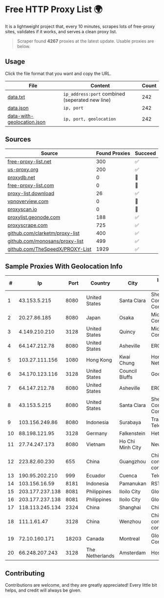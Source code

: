 
# Free HTTP Proxy List 🌍

It is a lightweight project that, every 10 minutes, scrapes lots of free-proxy sites, validates if it works, and serves a clean proxy list.


> Scraper found **4267** proxies at the latest update. Usable proxies are below.

## Usage

Click the file format that you want and copy the URL.


|File|Content|Count|
|----|-------|-----|
|[data.txt](https://raw.githubusercontent.com/themiralay/Proxy-List-World/master/data.txt)|`ip_address:port` combined (seperated new line)|242|
|[data.json](https://raw.githubusercontent.com/themiralay/Proxy-List-World/master/data.json)|`ip, port`|242|
|[data-with-geolocation.json](https://raw.githubusercontent.com/themiralay/Proxy-List-World/master/data-with-geolocation.json)|`ip, port, geolocation`|242|

## Sources

|Source|Found Proxies|Succeed|
|------|-------------|-------|
|[free-proxy-list.net](https://free-proxy-list.net)|300|✅|
|[us-proxy.org](https://www.us-proxy.org)|200|✅|
|[proxydb.net](http://proxydb.net)|0|🚫|
|[free-proxy-list.com](https://free-proxy-list.com/?page=&port=&type%5B%5D=http&type%5B%5D=https&up_time=0&search=Search)|0|🚫|
|[proxy-list.download](https://www.proxy-list.download/HTTP)|26|✅|
|[vpnoverview.com](https://vpnoverview.com/privacy/anonymous-browsing/free-proxy-servers)|0|🚫|
|[proxyscan.io](https://www.proxyscan.io)|0|🚫|
|[proxylist.geonode.com](https://proxylist.geonode.com/api/proxy-list?limit=300&page=1&sort_by=lastChecked&sort_type=desc&protocols=http,https)|188|✅|
|[proxyscrape.com](https://api.proxyscrape.com/v2/?request=displayproxies&protocol=http&timeout=10000&country=all&ssl=all&anonymity=all)|725|✅|
|[github.com/clarketm/proxy-list](https://raw.githubusercontent.com/clarketm/proxy-list/master/proxy-list-raw.txt)|400|✅|
|[github.com/monosans/proxy-list](https://raw.githubusercontent.com/monosans/proxy-list/main/proxies/http.txt)|499|✅|
|[github.com/TheSpeedX/PROXY-List](https://raw.githubusercontent.com/TheSpeedX/PROXY-List/master/http.txt)|1929|✅|


## Sample Proxies With Geolocation Info

|#|Ip|Port|Country|City|Internet Service Provider|
|-|--|----|-------|----|-------------------------|
|1|43.153.5.215|8080|United States|Santa Clara|Shenzhen Tencent Computer Systems Company Limited|
|2|20.27.86.185|8080|Japan|Osaka|Microsoft Corporation|
|3|4.149.210.210|3128|United States|Quincy|Microsoft Corporation|
|4|64.147.212.78|8080|United States|Asheville|ERC Broadband|
|5|103.27.111.156|1080|Hong Kong|Kwai Chung|Hong Kong San Ai Net Int'l Limited|
|6|34.170.123.116|3128|United States|Council Bluffs|Google LLC|
|7|64.147.212.78|8080|United States|Asheville|ERC Broadband|
|8|43.153.5.215|8080|United States|Santa Clara|Shenzhen Tencent Computer Systems Company Limited|
|9|103.156.249.86|8080|Indonesia|Surabaya|Trans Media Telekomunikasi|
|10|88.198.121.95|3128|Germany|Falkenstein|Hetzner Online GmbH|
|11|27.74.247.173|8080|Vietnam|Ho Chi Minh City|Newass2011xDSLHN|
|12|223.82.60.230|655|China|Guangzhou|China Mobile communications corporation|
|13|190.95.202.210|999|Ecuador|Cuenca|Telconet S.A|
|14|103.156.16.59|8181|Indonesia|Pamanukan|RSTNET|
|15|203.177.237.138|8081|Philippines|Iloilo City|Globe Telecom|
|16|203.177.237.138|8081|Philippines|Iloilo City|Globe Telecom|
|17|118.113.245.134|2324|China|Shanghai|Chinanet|
|18|111.1.61.47|3128|China|Wenzhou|China Mobile communications corporation|
|19|72.10.160.171|18203|Canada|Montreal|GloboTech Communications|
|20|66.248.207.243|3128|The Netherlands|Amsterdam|Hostkey B.V.|



## Contributing

Contributions are welcome, and they are greatly appreciated! Every
little bit helps, and credit will always be given.

